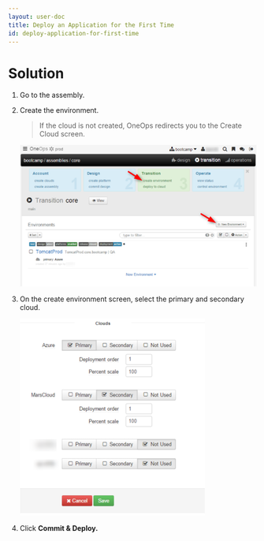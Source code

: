 ```yaml
---
layout: user-doc
title: Deploy an Application for the First Time
id: deploy-application-for-first-time
---
```


# Solution

1. Go to the assembly.
2. Create the environment.
  
    >If the cloud is not created, OneOps redirects you to the Create Cloud screen.
  
    ![Deploy application for the first time](/assets/docs/local/images/deploy-application-for-first-time.png)
    
3. On the create environment screen, select the primary and secondary cloud.
  
    ![Deploy application for the first time clouds](/assets/docs/local/images/deploy-application-for-first-time-clouds.png)
  
4. Click **Commit & Deploy.**
